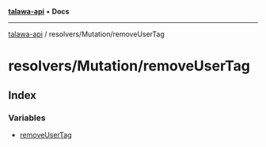 [**talawa-api**](../../../README.md) • **Docs**

***

[talawa-api](../../../modules.md) / resolvers/Mutation/removeUserTag

# resolvers/Mutation/removeUserTag

## Index

### Variables

- [removeUserTag](variables/removeUserTag.md)
